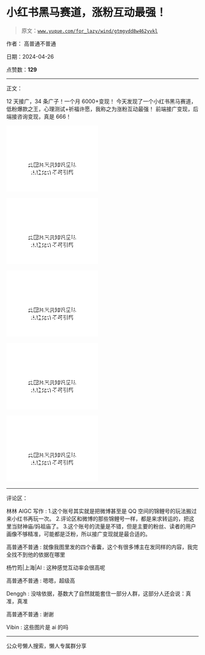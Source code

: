 # 小红书黑马赛道，涨粉互动最强！

> 原文：[`www.yuque.com/for_lazy/wind/gtmgydd8w462yvkl`](https://www.yuque.com/for_lazy/wind/gtmgydd8w462yvkl)

作者： 高普通不普通

日期：2024-04-26

点赞数：**129**

* * *

正文：

12 天接广，34 条广子！一个月 6000+变现！ 今天发现了一个小红书黑马赛道，低粉爆款之王，心理测试+祈福许愿，我称之为涨粉互动最强！
前端接广变现，后端接咨询变现，真是 666！

![](img/cfda3f965fe5d9e39d1d9589da0409ff.png)

![](img/fd0e69f4c052cda9b3a4949969afb972.png)

![](img/bd99dbd9765a7ca7bfdf56f7b61dbd1f.png)

![](img/ac7cbb14886c1c32ad0ab8fac79815a9.png)

![](img/597daa00dee2c65f8522577b35624b2f.png)

* * *

评论区：

林林 AIGC 写作 : 1.这个账号其实就是把微博甚至是 QQ 空间的锦鲤号的玩法搬过来小红书再玩一次。 2.评论区和微博的那些锦鲤号一样，都是来求转运的，把这里当财神庙/妈祖庙了。
3.这个账号的流量是不错，但是主要的粉丝、读者的用户画像不够精准，可能都是泛粉，所以接广变现就是最合适的。

高普通不普通 : 就像我图里发的四个香囊，这个有很多博主在发同样的内容，我完全找不到他的依据在哪里

杨竹筠|上海|AI : 这种感觉互动率会很高呢

高普通不普通 : 嗯嗯，超级高

Denggh : 没啥依据，基数大了自然就能套住一部分人群，这部分人还会说：真准，真准

高普通不普通 : 谢谢

Vibin : 这些图片是 ai 的吗

* * *

公众号懒人搜索，懒人专属群分享